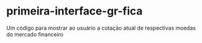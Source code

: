 # primeira-interface-gr-fica
Um código para mostrar ao usuário a cotação atual de respectivas moedas do mercado financeiro 
